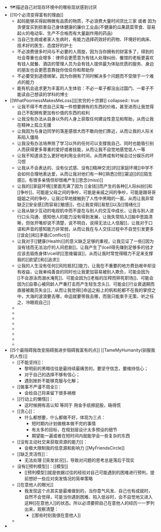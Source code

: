 - 🗺️描述自己对现存环境中的哪些现状感到讨厌
- [[10个必须变得富有的理由]]
	- 起码能够买得起稍微有品质的物质，不必浪费大量时间货比三家 或者 因为贪便宜买到损害自己身体健康的廉价工业品(不健康的瓜果蔬菜零食、容易起火的电动车、生产不合格而有大量副作用的药品)
	- 当自己生病或者家人生病时，有能力选择药效好的药物、环境好的病床、技术好的医生、态度好的护士
	- 不必浪费很多时间与不必要的人周旋，因为当你拥有的财富多了，得到的社会尊重也会增多：律师会更愿意为有钱人处理纠纷、餐馆的老板更喜欢有钱人就餐、酒店的管理人员为会有钱人提供最为体贴优质的服务、身边的朋友也会更愿意靠拢你信任你和帮助你
	- 不必要受到道德绑架，因为你拥有了同时解决多个问题而不受限于一个难点的能力
	- 能有机会追求更为丰富的人生体验：不必一辈子都没出过国门、一辈子不能读自己想读的学科的博士
- [[WhatPoornessMakesMeLoss]][[贫穷的十宗罪]]
  collapsed:: true
	- 让我不得不考虑自己买每一件想要拥有的东西的价格，甚至进而让我觉得自己不配拥有更加有价值的东西的权利
	- 让我没有办法从自身以外的人身上获取任何建设性意见和帮助，从而让我在精神上孤立无援
	- 让我因为与身边同学的落差感很大而不敢向他们靠近，从而让我的人际关系陷入僵局
	- 让我没有办法培养除了学习以外的任何可以支撑我自己、同时也能吸引别人而获得更多尊重的爱好或者技能，从而让我不自觉地感觉低人一等
	- 让我不知道该怎么更好地利用业余时间，从而养成有时候会过分娱乐的坏习惯
	- 让我从不会表达的、没有仪式感、没有[[精神交流]]的[[家庭环境]]中学不会如何合理地表达爱，从而让我对他们有一种[[熟悉]]但[[窘迫]]的[[陌生感]]，有很多亲情但却很难产生[[思念(miss)]]
	- 让我的[[家庭环境]]里面充满了因为 [[金钱]]而产生的各种[[人际纠纷]]和[[争吵]]，可能是父母之间的争吵，可能是亲戚之间的争吵，可能是跟哥哥姐姐之间的争吵，让我过早地接触到了人性中黑暗的一面，从而让我非常缺乏[[安全感]]而容易[[敏感]]，也让我变得[[易怒]]以及[[情绪化]]
	- 让我从缺少互动的电视机中而不是在与别人的交互中成长，让我与别人进行口头沟通、感知他人的能力没有得到发展，让我失常陷入[[脑中思路清晰，但张开嘴却说不清楚，说不明白，说得无法让人信服]]，让我对于口语和声音的感知能力非常弱，从而让我在与人交往过程中不自觉引发更多[[误会]]和[[矛盾(Conflict)]]
	- 让我对于[[健康(Health)]]的意义缺乏足够的重视，让我见证了一些[[因为没有钱而无法治疗的人间悲剧]]，让我产生了\lceil得先赚到足够多的钱才应该去锻炼身体\rceil的[[思维偏误]]，从而让我时常觉得精力不足来支撑我的[[欲望]]和[[追求]]
	- 让我的人生没有任何[[风险抵抗]]能力，让我在不重要的地方费劲艰辛却没有收益，让我单纯善良的同时也让我更加容易被别人欺负，可能会因为[[不会游泳而溺水淹死]]、可能会因为[[老板的压榨而猝死职场]]、可能会因为[[自尊心被同龄人严重打击而产生轻生念头]]、可能会[[行业衰退期而直接被裁员失业]]，从而让我觉得[[命运之船上的帆和舵都不在我的掌控之中，大海的波浪要去哪，命运就要带我去哪，而我只能束手无策、听之任之、冷眼观自己]]
	-
	-
	-
	-
	-
	-
	-
	-
- [[5个最阻碍我改变阻碍我进步阻碍我富有的点]] [[TameMyHumanity(驯服我的人性)]]
	- [[不能坚持]]：
		- 黎明前的黑暗往往是最持续最痛苦的，要坚守信念，要维持信心；
		- 对于自己的选择不够有信心；
		- 遇到挫折不能够克服与化解；
	- [[做事不严谨不周全]]：
		- 会给自己将来留下很多祸根
	- [[行动上的懒惰]]：
		- 这时候拥有高认知 等同于 用金手纸擦屁股，硌得慌
	- [[贪心]]：
		- 什么都想要，什么都做不好，体现为三点：
			- 短时期内计划做根本做不完的事情
			- 有太多的目标，在规划层设计太多预设的细节
			- 期望能一遍或者在短时间内就能学会一些复杂的东西
	- [[没有主动社交来获取资源的能力]]：
		- 会极大限制我的信息源和影响力 [[MyFriendsCircle]]
	- [[缺乏灵活性]]：
		- 无法处理 [[突发状况]]，导致对问题的思考总是落后于现实
	- 没有[[预判模型]]：[[模型]]
		- [[预判模型]]就是依据过往的经验对自己可能遇到的困难进行预判，提前想好一些应对突发情况的简单策略
	- [[在意他人的眼光]]
		- 我发现这个点其实是最难做到的，当你意气风发、自己也有成就时，自然不会觉得，可是当你遇到困难、陷入低谷时，会不自觉地又进入这种[[在意他人]]的状态。所以必须要把自己在意他人的经历一一罗列出来，观察清楚：
			- [[那些时刻我很在意他人]]
	-
-